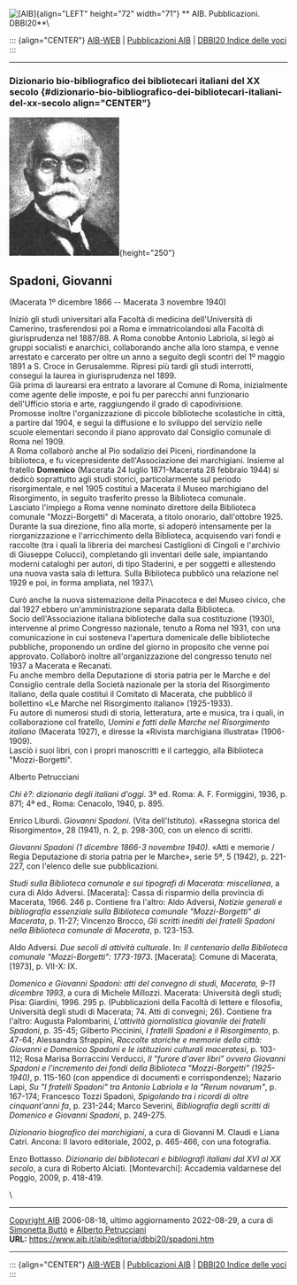 ![\[AIB\]](/aib/wi/aibv72.gif){align="LEFT" height="72" width="71"}
** AIB. Pubblicazioni. DBBI20**\

::: {align="CENTER"}
[AIB-WEB](/) \| [Pubblicazioni AIB](/pubblicazioni/) \| [DBBI20 Indice
delle voci](dbbi20.htm)
:::

------------------------------------------------------------------------

### Dizionario bio-bibliografico dei bibliotecari italiani del XX secolo {#dizionario-bio-bibliografico-dei-bibliotecari-italiani-del-xx-secolo align="CENTER"}

![\[Ritratto\]](spadoni.jpg){height="250"}

## Spadoni, Giovanni

(Macerata 1º dicembre 1866 -- Macerata 3 novembre 1940)

Iniziò gli studi universitari alla Facoltà di medicina dell\'Università
di Camerino, trasferendosi poi a Roma e immatricolandosi alla Facoltà di
giurisprudenza nel 1887/88. A Roma conobbe Antonio Labriola, si legò ai
gruppi socialisti e anarchici, collaborando anche alla loro stampa, e
venne arrestato e carcerato per oltre un anno a seguito degli scontri
del 1º maggio 1891 a S. Croce in Gerusalemme. Ripresi più tardi gli
studi interrotti, conseguì la laurea in giurisprudenza nel 1899.\
Già prima di laurearsi era entrato a lavorare al Comune di Roma,
inizialmente come agente delle imposte, e poi fu per parecchi anni
funzionario dell\'Ufficio storia e arte, raggiungendo il grado di
capodivisione.\
Promosse inoltre l\'organizzazione di piccole biblioteche scolastiche in
città, a partire dal 1904, e seguì la diffusione e lo sviluppo del
servizio nelle scuole elementari secondo il piano approvato dal
Consiglio comunale di Roma nel 1909.\
A Roma collaborò anche al Pio sodalizio dei Piceni, riordinandone la
biblioteca, e fu vicepresidente dell\'Associazione dei marchigiani.
Insieme al fratello **Domenico** (Macerata 24 luglio 1871-Macerata 28
febbraio 1944) si dedicò soprattutto agli studi storici, particolarmente
sul periodo risorgimentale, e nel 1905 costituì a Macerata il Museo
marchigiano del Risorgimento, in seguito trasferito presso la Biblioteca
comunale.\
Lasciato l\'impiego a Roma venne nominato direttore della Biblioteca
comunale \"Mozzi-Borgetti\" di Macerata, a titolo onorario,
dall\'ottobre 1925. Durante la sua direzione, fino alla morte, si
adoperò intensamente per la riorganizzazione e l\'arricchimento della
Biblioteca, acquisendo vari fondi e raccolte (tra i quali la libreria
dei marchesi Castiglioni di Cingoli e l\'archivio di Giuseppe Colucci),
completando gli inventari delle sale, impiantando moderni cataloghi per
autori, di tipo Staderini, e per soggetti e allestendo una nuova vasta
sala di lettura. Sulla Biblioteca pubblicò una relazione nel 1929 e poi,
in forma ampliata, nel 1937.\

Curò anche la nuova sistemazione della Pinacoteca e del Museo civico,
che dal 1927 ebbero un\'amministrazione separata dalla Biblioteca.\
Socio dell\'Associazione italiana biblioteche dalla sua costituzione
(1930), intervenne al primo Congresso nazionale, tenuto a Roma nel 1931,
con una comunicazione in cui sosteneva l\'apertura domenicale delle
biblioteche pubbliche, proponendo un ordine del giorno in proposito che
venne poi approvato. Collaborò inoltre all\'organizzazione del congresso
tenuto nel 1937 a Macerata e Recanati.\
Fu anche membro della Deputazione di storia patria per le Marche e del
Consiglio centrale della Società nazionale per la storia del
Risorgimento italiano, della quale costituì il Comitato di Macerata, che
pubblicò il bollettino «Le Marche nel Risorgimento italiano»
(1925-1933).\
Fu autore di numerosi studi di storia, letteratura, arte e musica, tra i
quali, in collaborazione col fratello, *Uomini e fatti delle Marche nel
Risorgimento italiano* (Macerata 1927), e diresse la «Rivista
marchigiana illustrata» (1906-1909).\
Lasciò i suoi libri, con i propri manoscritti e il carteggio, alla
Biblioteca \"Mozzi-Borgetti\".

Alberto Petrucciani

*Chi è?: dizionario degli italiani d\'oggi*. 3ª ed. Roma: A. F.
Formiggini, 1936, p. 871; 4ª ed., Roma: Cenacolo, 1940, p. 895.

Enrico Liburdi. *Giovanni Spadoni*. (Vita dell\'Istituto). «Rassegna
storica del Risorgimento», 28 (1941), n. 2, p. 298-300, con un elenco di
scritti.

*Giovanni Spadoni (1 dicembre 1866-3 novembre 1940)*. «Atti e memorie /
Regia Deputazione di storia patria per le Marche», serie 5ª, 5 (1942),
p. 221-227, con l\'elenco delle sue pubblicazioni.

*Studi sulla Biblioteca comunale e sui tipografi di Macerata:
miscellanea*, a cura di Aldo Adversi. \[Macerata\]: Cassa di risparmio
della provincia di Macerata, 1966. 246 p. Contiene fra l\'altro: Aldo
Adversi, *Notizie generali e bibliografia essenziale sulla Biblioteca
comunale \"Mozzi-Borgetti\" di Macerata*, p. 11-27; Vincenzo Brocco,
*Gli scritti inediti dei fratelli Spadoni nella Biblioteca comunale di
Macerata*, p. 123-153.

Aldo Adversi. *Due secoli di attività culturale*. In: *Il centenario
della Biblioteca comunale \"Mozzi-Borgetti\": 1773-1973*. \[Macerata\]:
Comune di Macerata, \[1973\], p. VII-X: IX.

*Domenico e Giovanni Spadoni: atti del convegno di studi, Macerata, 9-11
dicembre 1993*, a cura di Michele Millozzi. Macerata: Università degli
studi; Pisa: Giardini, 1996. 295 p. (Pubblicazioni della Facoltà di
lettere e filosofia, Università degli studi di Macerata; 74. Atti di
convegni; 26). Contiene fra l\'altro: Augusta Palombarini, *L\'attività
giornalistica giovanile dei fratelli Spadoni*, p. 35-45; Gilberto
Piccinini, *I fratelli Spadoni e il Risorgimento*, p. 47-64; Alessandra
Sfrappini, *Raccolte storiche e memorie della città: Giovanni e Domenico
Spadoni e le istituzioni culturali maceratesi*, p. 103-112; Rosa Marisa
Borraccini Verducci, *Il \"furore d\'aver libri\" ovvero Giovanni
Spadoni e l\'incremento dei fondi della Biblioteca \"Mozzi-Borgetti\"
(1925-1940)*, p. 115-160 (con appendice di documenti e corrispondenze);
Nazario Lapi, *Su \"I fratelli Spadoni\" tra Antonio Labriola e la
\"Rerum novarum\"*, p. 167-174; Francesco Tozzi Spadoni, *Spigolando tra
i ricordi di oltre cinquant\'anni fa*, p. 231-244; Marco Severini,
*Bibliografia degli scritti di Domenico e Giovanni Spadoni*, p. 249-275.

*Dizionario biografico dei marchigiani*, a cura di Giovanni M. Claudi e
Liana Catri. Ancona: Il lavoro editoriale, 2002, p. 465-466, con una
fotografia.

Enzo Bottasso. *Dizionario dei bibliotecari e bibliografi italiani dal
XVI al XX secolo*, a cura di Roberto Alciati. \[Montevarchi\]: Accademia
valdarnese del Poggio, 2009, p. 418-419.

\

------------------------------------------------------------------------

[Copyright AIB](/su-questo-sito/dichiarazione-di-copyright-aib-web/)
2006-08-18, ultimo aggiornamento 2022-08-29, a cura di [Simonetta
Buttò](/aib/redazione3.htm) e [Alberto
Petrucciani](/su-questo-sito/redazione-aib-web/)\
**URL:** https://www.aib.it/aib/editoria/dbbi20/spadoni.htm

------------------------------------------------------------------------

::: {align="CENTER"}
[AIB-WEB](/) \| [Pubblicazioni AIB](/pubblicazioni/) \| [DBBI20 Indice
delle voci](dbbi20.htm)
:::
